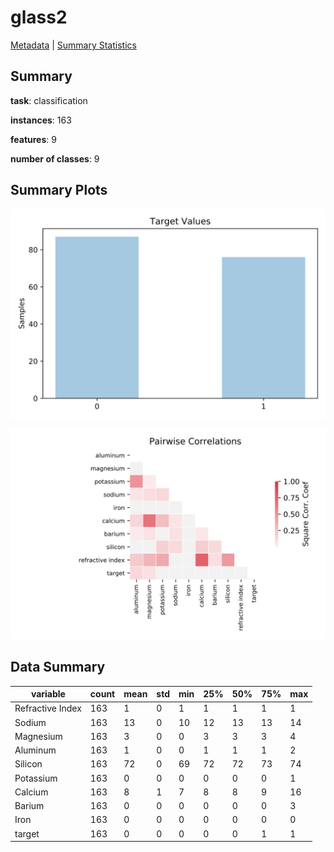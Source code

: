# glass2

[Metadata](metadata.yaml) | [Summary Statistics](summary_stats.csv)

## Summary

**task**: classification

**instances**: 163

**features**: 9

**number of classes**: 9

## Summary Plots

![Labels](label.svg)

![Corr](corr.svg)

## Data Summary

|	variable	|	count	|	mean	|	std	|	min	|	25%	|	50%	|	75%	|	max|
| --- | --- | --- | --- | --- | --- | --- | --- | --- |
|	Refractive Index	|	163	|	1	|	0	|	1	|	1	|	1	|	1	|	1
|	Sodium	|	163	|	13	|	0	|	10	|	12	|	13	|	13	|	14
|	Magnesium	|	163	|	3	|	0	|	0	|	3	|	3	|	3	|	4
|	Aluminum	|	163	|	1	|	0	|	0	|	1	|	1	|	1	|	2
|	Silicon	|	163	|	72	|	0	|	69	|	72	|	72	|	73	|	74
|	Potassium	|	163	|	0	|	0	|	0	|	0	|	0	|	0	|	1
|	Calcium	|	163	|	8	|	1	|	7	|	8	|	8	|	9	|	16
|	Barium	|	163	|	0	|	0	|	0	|	0	|	0	|	0	|	3
|	Iron	|	163	|	0	|	0	|	0	|	0	|	0	|	0	|	0
|	target	|	163	|	0	|	0	|	0	|	0	|	0	|	1	|	1
